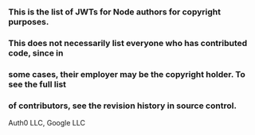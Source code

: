 ### This is the list of JWTs for Node authors for copyright purposes.
###
### This does not necessarily list everyone who has contributed code, since in
### some cases, their employer may be the copyright holder.  To see the full list
### of contributors, see the revision history in source control.

Auth0 LLC, Google LLC
